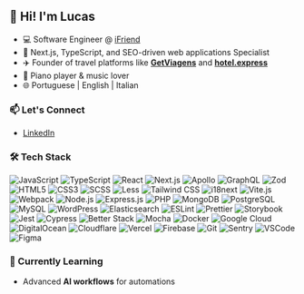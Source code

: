 ## 👋 Hi! I'm Lucas
- 💻 Software Engineer @ [iFriend](https://theifriend.com)
- 🧠 Next.js, TypeScript, and SEO-driven web applications Specialist
- ✈️ Founder of travel platforms like **[GetViagens](https://getviagens.com)** and **[hotel.express](https://hotel.express)**  
- 🎹 Piano player & music lover
- 🌐 Portuguese | English | Italian

### 📫 Let's Connect
- [LinkedIn](https://www.linkedin.com/in/lucas-portella-332183151)

### 🛠️ Tech Stack
![JavaScript](https://img.shields.io/badge/JavaScript-323330?&style=flat-square&logo=javascript&logoColor=F7DF1E)
![TypeScript](https://img.shields.io/badge/TypeScript-3178C6?&style=flat-square&logo=typescript&logoColor=FFF)
![React](https://img.shields.io/badge/React-20232A?&style=flat-square&logo=react&logoColor=61DAFB)
![Next.js](https://img.shields.io/badge/Next.js-000?&style=flat-square&logo=next.js)
![Apollo](https://img.shields.io/badge/Apollo-311C87?&style=flat-square&logo=apollographql&logoColor=FFF)
![GraphQL](https://img.shields.io/badge/GraphQL-171E26?&style=flat-square&logo=graphql&logoColor=F6009B)
![Zod](https://img.shields.io/badge/zod-%233068b7.svg?style=flat-square&logo=zod&logoColor=white)
![HTML5](https://img.shields.io/badge/HTML5-E34F26?&style=flat-square&logo=html5&logoColor=FFF)
![CSS3](https://img.shields.io/badge/CSS3-1572B6?&style=flat-square&logo=css3)
![SCSS](https://img.shields.io/badge/SCSS-CC6699?&style=flat-square&logo=sass&logoColor=FFF)
![Less](https://img.shields.io/badge/less-2B4C80?style=flat-square&logo=less&logoColor=white)
![Tailwind CSS](https://img.shields.io/badge/Tailwind_CSS-06B6D4?style=flat-square&logo=tailwind-css&logoColor=FFF)
![i18next](https://img.shields.io/badge/i18next-26A69A?style=flat-square&logo=i18next&logoColor=FFF)
![Vite.js](https://img.shields.io/badge/Vite.js-646CFF?&style=flat-square&logo=vite&logoColor=FFF)
![Webpack](https://img.shields.io/badge/Webpack-8DD6F9?&style=flat-square&logo=webpack&logoColor=000)
![Node.js](https://img.shields.io/badge/Node.js-339933?&style=flat-square&logo=node.js&logoColor=FFF)
![Express.js](https://img.shields.io/badge/Express.js-000000?&style=flat-square&logo=express)
![PHP](https://img.shields.io/badge/PHP-%23777BB4.svg?style=flat-square&logo=php&logoColor=white)
![MongoDB](https://img.shields.io/badge/MongoDB-47A248?&style=flat-square&logo=mongodb&logoColor=FFF)
![PostgreSQL](https://img.shields.io/badge/PostgreSQL-4169E1?&style=flat-square&logo=postgresql&logoColor=FFF)
![MySQL](https://img.shields.io/badge/MySQL-4479A1?&style=flat-square&logo=mysql&logoColor=FFF)
![WordPress](https://img.shields.io/badge/WordPress-%23117AC9.svg?style=flat-square&logo=WordPress&logoColor=white)
![Elasticsearch](https://img.shields.io/badge/Elasticsearch-101c3f?style=flat-square&logo=elasticsearch)
![ESLint](https://img.shields.io/badge/ESLint-4B32C3?&style=flat-square&logo=eslint)
![Prettier](https://img.shields.io/badge/Prettier-F7B93E?&style=flat-square&logo=prettier&logoColor=000)
![Storybook](https://img.shields.io/badge/Storybook-FF4785?&style=flat-square&logo=storybook&logoColor=FFF)
![Jest](https://img.shields.io/badge/Jest-C21325?&style=flat-square&logo=jest)
![Cypress](https://img.shields.io/badge/Cypress-17202C?style=flat-square&logo=cypress)
![Better Stack](https://img.shields.io/badge/Better%20Stack-000000?style=flat-square&logo=betterstack)
![Mocha](https://img.shields.io/badge/Mocha-8D6748?&style=flat-square&logo=mocha&logoColor=FFF)
![Docker](https://img.shields.io/badge/Docker-2496ED?&style=flat-square&logo=docker&logoColor=FFF)
![Google Cloud](https://img.shields.io/badge/GoogleCloud-%234285F4.svg?style=flat-square&logo=google-cloud&logoColor=white)
![DigitalOcean](https://img.shields.io/badge/DigitalOcean-%230167ff.svg?style=flat-square&logo=digitalOcean&logoColor=white)
![Cloudflare](https://img.shields.io/badge/Cloudflare-F38020?&style=flat-square&logo=cloudflare&logoColor=FFF)
![Vercel](https://img.shields.io/badge/Vercel-000?&style=flat-square&logo=vercel&logoColor=FFF)
![Firebase](https://img.shields.io/badge/Firebase-039BE5?&style=flat-square&logo=firebase)
![Git](https://img.shields.io/badge/Git-F05032?&style=flat-square&logo=git&logoColor=FFF)
![Sentry](https://img.shields.io/badge/Sentry-362D59?&style=flat-square&logo=sentry)
![VSCode](https://img.shields.io/badge/VSCode-007ACC?style=flat-square&logo=visual-studio-code)
![Figma](https://img.shields.io/badge/Figma-F24E1E?&style=flat-square&logo=figma&logoColor=FFF)

### 🌱 Currently Learning
- Advanced **AI workflows** for automations
